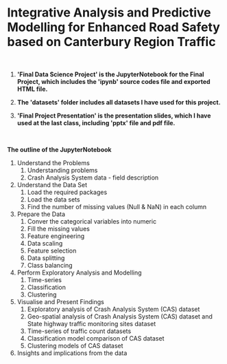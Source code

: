 
# Integrative Analysis and Predictive Modelling for Enhanced Road Safety based on Canterbury Region Traffic

<br>

<ol>

**<li>'Final Data Science Project' is the JupyterNotebook for the Final Project, which includes the 'ipynb' source codes file and exported HTML file.</li>**

**<li>The 'datasets' folder includes all datasets I have used for this project.</li>**

**<li>'Final Project Presentation' is the presentation slides, which I have used at the last class, including 'pptx' file and pdf file.</li>**

</ol>

<br>

**The outline of the JupyterNotebook**
<ol>

<li>Understand the Problems
<ol>
<li>Understanding problems</li>
<li>Crash Analysis System data - field description</li>
</ol>
</li>

<li>Understand the Data Set
<ol>
<li>Load the required packages</li>
<li>Load the data sets</li>
<li>Find the number of missing values (Null & NaN) in each column</li>
</ol>
</li>

<li>Prepare the Data
<ol>
<li>Conver the categorical variables into numeric</li>
<li>Fill the missing values</li>
<li>Feature engineering</li>
<li>Data scaling</li>
<li>Feature selection</li>
<li>Data splitting</li>
<li>Class balancing</li>
</ol>
</li>

<li>Perform Exploratory Analysis and Modelling
<ol>
<li>Time-series</li>
<li>Classification</li>
<li>Clustering</li>
</ol>
</li>

<li>Visualise and Present Findings
<ol>
<li>Exploratory analysis of Crash Analysis System (CAS) dataset</li>
<li>Geo-spatial analysis of Crash Analysis System (CAS) dataset and State highway traffic monitoring sites dataset</li>
<li>Time-series of traffic count datasets</li>
<li>Classification model comparison of CAS dataset</li>
<li>Clustering models of CAS dataset</li>
</ol>
</li>

<li>Insights and implications from the data</li>

</ol>
